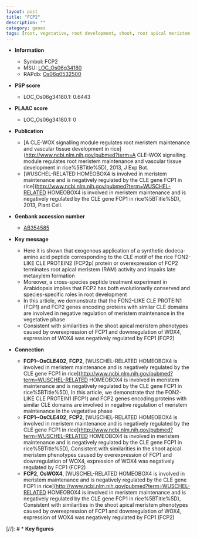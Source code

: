 ```yaml
---
layout: post
title: "FCP2"
description: ""
category: genes
tags: [root, vegetative, root development, shoot, root apical meristem, meristem, shoot apical meristem]
---
```


* **Information**  
    + Symbol: FCP2  
    + MSU: [LOC_Os06g34180](http://rice.plantbiology.msu.edu/cgi-bin/ORF_infopage.cgi?orf=LOC_Os06g34180)  
    + RAPdb: [Os06g0532500](http://rapdb.dna.affrc.go.jp/viewer/gbrowse_details/irgsp1?name=Os06g0532500)  

* **PSP score**  
    + LOC_Os06g34180.1: 0.6443 

* **PLAAC score**  
    + LOC_Os06g34180.1: 0 

* **Publication**  
    + [A CLE-WOX signalling module regulates root meristem maintenance and vascular tissue development in rice](http://www.ncbi.nlm.nih.gov/pubmed?term=A CLE-WOX signalling module regulates root meristem maintenance and vascular tissue development in rice%5BTitle%5D), 2013, J Exp Bot.
    + [WUSCHEL-RELATED HOMEOBOX4 is involved in meristem maintenance and is negatively regulated by the CLE gene FCP1 in rice](http://www.ncbi.nlm.nih.gov/pubmed?term=WUSCHEL-RELATED HOMEOBOX4 is involved in meristem maintenance and is negatively regulated by the CLE gene FCP1 in rice%5BTitle%5D), 2013, Plant Cell.

* **Genbank accession number**  
    + [AB354585](http://www.ncbi.nlm.nih.gov/nuccore/AB354585)

* **Key message**  
    + Here it is shown that exogenous application of a synthetic dodeca-amino acid peptide corresponding to the CLE motif of the rice FON2-LIKE CLE PROTEIN2 (FCP2p) protein or overexpression of FCP2 terminates root apical meristem (RAM) activity and impairs late metaxylem formation
    + Moreover, a cross-species peptide treatment experiment in Arabidopsis implies that FCP2 has both evolutionarily conserved and species-specific roles in root development
    + In this article, we demonstrate that the FON2-LIKE CLE PROTEIN1 (FCP1) and FCP2 genes encoding proteins with similar CLE domains are involved in negative regulation of meristem maintenance in the vegetative phase
    + Consistent with similarities in the shoot apical meristem phenotypes caused by overexpression of FCP1 and downregulation of WOX4, expression of WOX4 was negatively regulated by FCP1 (FCP2)

* **Connection**  
    + __FCP1~OsCLE402__, __FCP2__, [WUSCHEL-RELATED HOMEOBOX4 is involved in meristem maintenance and is negatively regulated by the CLE gene FCP1 in rice](http://www.ncbi.nlm.nih.gov/pubmed?term=WUSCHEL-RELATED HOMEOBOX4 is involved in meristem maintenance and is negatively regulated by the CLE gene FCP1 in rice%5BTitle%5D), In this article, we demonstrate that the FON2-LIKE CLE PROTEIN1 (FCP1) and FCP2 genes encoding proteins with similar CLE domains are involved in negative regulation of meristem maintenance in the vegetative phase
    + __FCP1~OsCLE402__, __FCP2__, [WUSCHEL-RELATED HOMEOBOX4 is involved in meristem maintenance and is negatively regulated by the CLE gene FCP1 in rice](http://www.ncbi.nlm.nih.gov/pubmed?term=WUSCHEL-RELATED HOMEOBOX4 is involved in meristem maintenance and is negatively regulated by the CLE gene FCP1 in rice%5BTitle%5D), Consistent with similarities in the shoot apical meristem phenotypes caused by overexpression of FCP1 and downregulation of WOX4, expression of WOX4 was negatively regulated by FCP1 (FCP2)
    + __FCP2__, __OsWOX4__, [WUSCHEL-RELATED HOMEOBOX4 is involved in meristem maintenance and is negatively regulated by the CLE gene FCP1 in rice](http://www.ncbi.nlm.nih.gov/pubmed?term=WUSCHEL-RELATED HOMEOBOX4 is involved in meristem maintenance and is negatively regulated by the CLE gene FCP1 in rice%5BTitle%5D), Consistent with similarities in the shoot apical meristem phenotypes caused by overexpression of FCP1 and downregulation of WOX4, expression of WOX4 was negatively regulated by FCP1 (FCP2)

[//]: # * **Key figures**  


